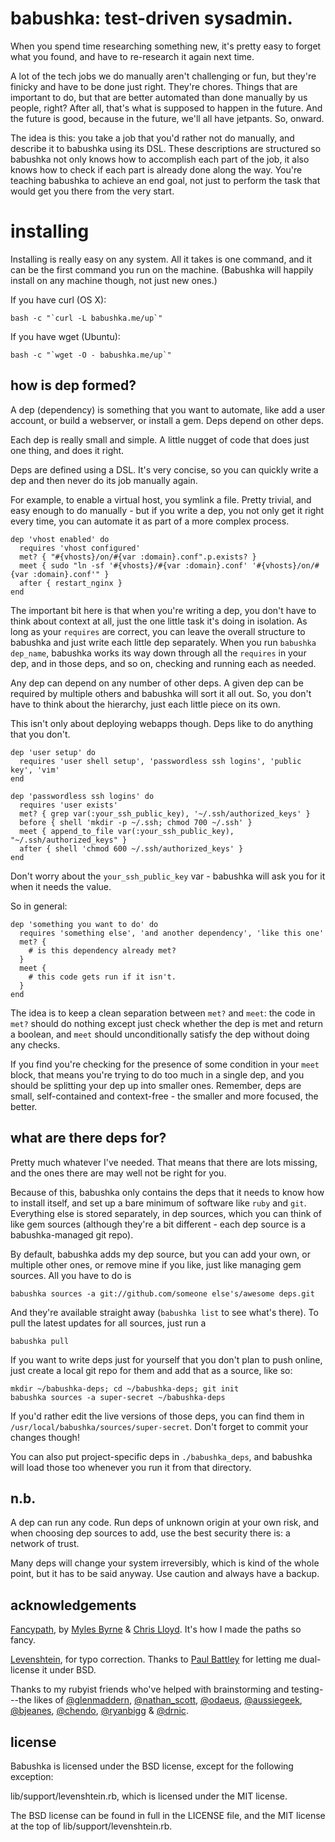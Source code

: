# babushka: test-driven sysadmin.

When you spend time researching something new, it's pretty easy to forget what you found, and have to re-research it again next time.

A lot of the tech jobs we do manually aren't challenging or fun, but they're finicky and have to be done just right. They're chores. Things that are important to do, but that are better automated than done manually by us people, right? After all, that's what is supposed to happen in the future. And the future is good, because in the future, we'll all have jetpants. So, onward.

The idea is this: you take a job that you'd rather not do manually, and describe it to babushka using its DSL. These descriptions are structured so babushka not only knows how to accomplish each part of the job, it also knows how to check if each part is already done along the way. You're teaching babushka to achieve an end goal, not just to perform the task that would get you there from the very start.


# installing

Installing is really easy on any system. All it takes is one command, and it can be the first command you run on the machine. (Babushka will happily install on any machine though, not just new ones.)

If you have curl (OS X):

    bash -c "`curl -L babushka.me/up`"

If you have wget (Ubuntu):

    bash -c "`wget -O - babushka.me/up`"


## how is dep formed?

A dep (dependency) is something that you want to automate, like add a user account, or build a webserver, or install a gem. Deps depend on other deps.

Each dep is really small and simple. A little nugget of code that does just one thing, and does it right.

Deps are defined using a DSL. It's very concise, so you can quickly write a dep and then never do its job manually again.

For example, to enable a virtual host, you symlink a file. Pretty trivial, and easy enough to do manually - but if you write a dep, you not only get it right every time, you can automate it as part of a more complex process.

    dep 'vhost enabled' do
      requires 'vhost configured'
      met? { "#{vhosts}/on/#{var :domain}.conf".p.exists? }
      meet { sudo "ln -sf '#{vhosts}/#{var :domain}.conf' '#{vhosts}/on/#{var :domain}.conf'" }
      after { restart_nginx }
    end

The important bit here is that when you're writing a dep, you don't have to think about context at all, just the one little task it's doing in isolation. As long as your `requires` are correct, you can leave the overall structure to babushka and just write each little dep separately. When you run `babushka dep_name`, babushka works its way down through all the `requires` in your dep, and in those deps, and so on, checking and running each as needed.

Any dep can depend on any number of other deps. A given dep can be required by multiple others and babushka will sort it all out. So, you don't have to think about the hierarchy, just each little piece on its own.

This isn't only about deploying webapps though. Deps like to do anything that you don't.

    dep 'user setup' do
      requires 'user shell setup', 'passwordless ssh logins', 'public key', 'vim'
    end

    dep 'passwordless ssh logins' do
      requires 'user exists'
      met? { grep var(:your_ssh_public_key), '~/.ssh/authorized_keys' }
      before { shell 'mkdir -p ~/.ssh; chmod 700 ~/.ssh' }
      meet { append_to_file var(:your_ssh_public_key), "~/.ssh/authorized_keys" }
      after { shell 'chmod 600 ~/.ssh/authorized_keys' }
    end

Don't worry about the `your_ssh_public_key` var - babushka will ask you for it when it needs the value.

So in general:

    dep 'something you want to do' do
      requires 'something else', 'and another dependency', 'like this one'
      met? {
        # is this dependency already met?
      }
      meet {
        # this code gets run if it isn't.
      }
    end

The idea is to keep a clean separation between `met?` and `meet`: the code in `met?` should do nothing except just check whether the dep is met and return a boolean, and `meet` should unconditionally satisfy the dep without doing any checks.

If you find you're checking for the presence of some condition in your `meet` block, that means you're trying to do too much in a single dep, and you should be splitting your dep up into smaller ones. Remember, deps are small, self-contained and context-free - the smaller and more focused, the better.


## what are there deps for?

Pretty much whatever I've needed. That means that there are lots missing, and the ones there are may well not be right for you.

Because of this, babushka only contains the deps that it needs to know how to install itself, and set up a bare minimum of software like `ruby` and `git`. Everything else is stored separately, in dep sources, which you can think of like gem sources (although they're a bit different - each dep source is a babushka-managed git repo).

By default, babushka adds my dep source, but you can add your own, or multiple other ones, or remove mine if you like, just like managing gem sources. All you have to do is

    babushka sources -a git://github.com/someone else's/awesome deps.git

And they're available straight away (`babushka list` to see what's there). To pull the latest updates for all sources, just run a

    babushka pull

If you want to write deps just for yourself that you don't plan to push online, just create a local git repo for them and add that as a source, like so:

    mkdir ~/babushka-deps; cd ~/babushka-deps; git init
    babushka sources -a super-secret ~/babushka-deps

If you'd rather edit the live versions of those deps, you can find them in `/usr/local/babushka/sources/super-secret`. Don't forget to commit your changes though!

You can also put project-specific deps in `./babushka_deps`, and babushka will load those too whenever you run it from that directory.


## n.b.

A dep can run any code. Run deps of unknown origin at your own risk, and when choosing dep sources to add, use the best security there is: a network of trust.

Many deps will change your system irreversibly, which is kind of the whole point, but it has to be said anyway. Use caution and always have a backup.


## acknowledgements

[Fancypath](http://github.com/tred/fancypath/), by [Myles Byrne](http://www.myles.id.au/) & [Chris Lloyd](http://thelincolnshirepoacher.com/). It's how I made the paths so fancy.

[Levenshtein](http://raa.ruby-lang.org/project/levenshtein/), for typo correction. Thanks to [Paul Battley](http://twitter.com/threedaymonk) for letting me dual-license it under BSD.

Thanks to my rubyist friends who've helped with brainstorming and testing---the likes of [@glenmaddern](http://twitter.com/glenmaddern), [@nathan_scott](http://twitter.com/nathan_scott), [@odaeus](http://twitter.com/odaeus), [@aussiegeek](http://twitter.com/aussiegeek), [@bjeanes](http://twitter.com/bjeanes), [@chendo](http://twitter.com/chendo), [@ryanbigg](http://twitter.com/ryanbigg) & [@drnic](http://twitter.com/drnic).


## license

Babushka is licensed under the BSD license, except for the following exception:

lib/support/levenshtein.rb, which is licensed under the MIT license.

The BSD license can be found in full in the LICENSE file, and the MIT license at the top of lib/support/levenshtein.rb.
